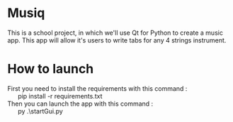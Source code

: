 # Musiq

This is a school project, in which we'll use Qt for Python to create a music app.
This app will allow it's users to write tabs for any 4 strings instrument.

# How to launch

First you need to install the requirements with this command : \
&nbsp; &nbsp; &nbsp; pip install -r requirements.txt\
Then you can launch the app with this command : \
&nbsp; &nbsp; &nbsp; py .\startGui.py
